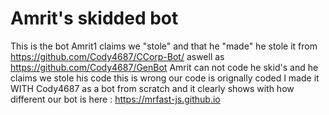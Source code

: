 # Amrit's skidded bot 
This is the bot Amrit1 claims we "stole" and that he "made" he stole it from https://github.com/Cody4687/CCorp-Bot/ aswell as https://github.com/Cody4687/GenBot
Amrit can not code he skid's and he claims we stole his code this is wrong our code is orignally coded I made it WITH Cody4687 as a bot from scratch and it clearly shows with how different our bot is here : https://mrfast-js.github.io

